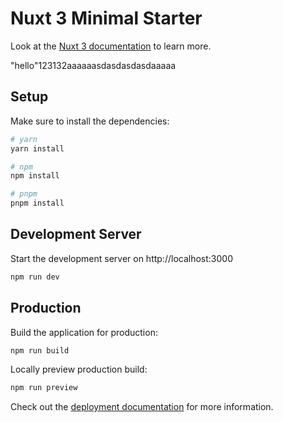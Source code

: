 # Nuxt 3 Minimal Starter

Look at the [Nuxt 3 documentation](https://nuxt.com/docs/getting-started/introduction) to learn more.

"hello"123132aaaaaasdasdasdasdaaaaa
## Setup

Make sure to install the dependencies:

```bash
# yarn
yarn install

# npm
npm install

# pnpm
pnpm install
```

## Development Server

Start the development server on http://localhost:3000

```bash
npm run dev
```

## Production

Build the application for production:

```bash
npm run build
```

Locally preview production build:

```bash
npm run preview
```

Check out the [deployment documentation](https://nuxt.com/docs/getting-started/deployment) for more information.
